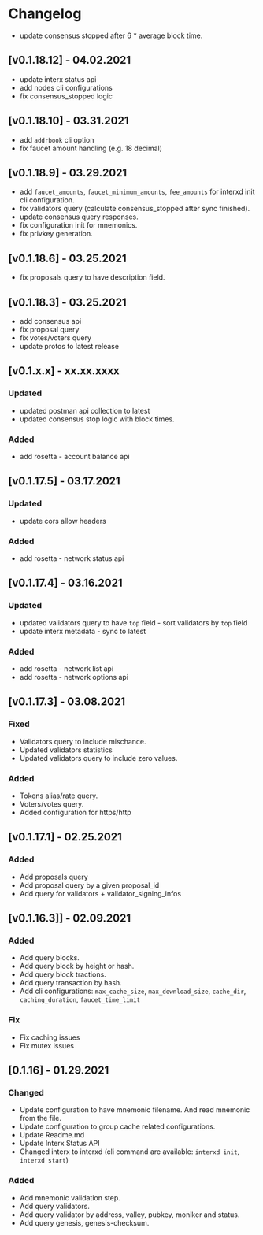 # Changelog

- update consensus stopped after 6 * average block time.

## [v0.1.18.12] - 04.02.2021

- update interx status api
- add nodes cli configurations
- fix consensus_stopped logic

## [v0.1.18.10] - 03.31.2021

- add `addrbook` cli option
- fix faucet amount handling (e.g. 18 decimal)

## [v0.1.18.9] - 03.29.2021

- add `faucet_amounts`, `faucet_minimum_amounts`, `fee_amounts` for interxd init cli configuration.
- fix validators query (calculate consensus_stopped after sync finished).
- update consensus query responses.
- fix configuration init for mnemonics.
- fix privkey generation.

## [v0.1.18.6] - 03.25.2021

- fix proposals query to have description field.

## [v0.1.18.3] - 03.25.2021

- add consensus api
- fix proposal query
- fix votes/voters query
- update protos to latest release

## [v0.1.x.x] - xx.xx.xxxx

### Updated

- updated postman api collection to latest
- updated consensus stop logic with block times.

### Added

- add rosetta - account balance api

## [v0.1.17.5] - 03.17.2021

### Updated

- update cors allow headers

### Added

- add rosetta - network status api

## [v0.1.17.4] - 03.16.2021

### Updated

- updated validators query to have `top` field - sort validators by `top` field
- update interx metadata - sync to latest

### Added

- add rosetta - network list api
- add rosetta - network options api

## [v0.1.17.3] - 03.08.2021
### Fixed
- Validators query to include mischance.
- Updated validators statistics
- Updated validators query to include zero values.

### Added
- Tokens alias/rate query.
- Voters/votes query.
- Added configuration for https/http

## [v0.1.17.1] - 02.25.2021
### Added
- Add proposals query
- Add proposal query by a given proposal_id
- Add query for validators + validator_signing_infos

## [v0.1.16.3]] - 02.09.2021

### Added

- Add query blocks.
- Add query block by height or hash.
- Add query block tractions.
- Add query transaction by hash.
- Add cli configurations: `max_cache_size`, `max_download_size`, `cache_dir`, `caching_duration`, `faucet_time_limit`

### Fix

- Fix caching issues
- Fix mutex issues

## [0.1.16] - 01.29.2021

### Changed

- Update configuration to have mnemonic filename. And read mnemonic from the file.
- Update configuration to group cache related configurations.
- Update Readme.md
- Update Interx Status API
- Changed interx to interxd (cli command are available: `interxd init`, `interxd start`)

### Added

- Add mnemonic validation step.
- Add query validators.
- Add query validator by address, valley, pubkey, moniker and status.
- Add query genesis, genesis-checksum.
